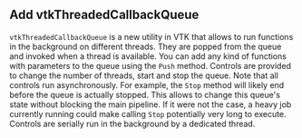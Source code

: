 ## Add vtkThreadedCallbackQueue

`vtkThreadedCallbackQueue` is a new utility in VTK that allows to run functions in the background on
different threads. They are popped from the queue and invoked when a thread is available.
You can add any kind of functions with parameters to the queue using the `Push` method.
Controls are provided to change the number of threads, start and stop the queue. Note that all
controls run asynchronously. For example, the `Stop` method will likely end before the queue
is actually
stopped. This allows to change this queue's state without blocking the main pipeline. If it were not
the case, a heavy job currently running could make calling `Stop` potentially very long to execute.
Controls are serially run in the background by a dedicated thread.
